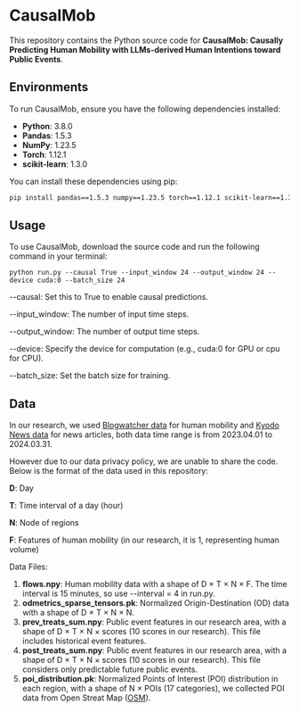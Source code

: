 # CausalMob

This repository contains the Python source code for **CausalMob: Causally Predicting Human Mobility with LLMs-derived Human Intentions toward Public Events**.

## Environments

To run CausalMob, ensure you have the following dependencies installed:

- **Python**: 3.8.0 
- **Pandas**: 1.5.3
- **NumPy**: 1.23.5
- **Torch**: 1.12.1
- **scikit-learn**: 1.3.0

You can install these dependencies using pip:

```sh
pip install pandas==1.5.3 numpy==1.23.5 torch==1.12.1 scikit-learn==1.3.0
```


## Usage

To use CausalMob, download the source code and run the following command in your terminal:

```
python run.py --causal True --input_window 24 --output_window 24 --device cuda:0 --batch_size 24
```

--causal: Set this to True to enable causal predictions.

--input_window: The number of input time steps.

--output_window: The number of output time steps.

--device: Specify the device for computation (e.g., cuda:0 for GPU or cpu for CPU).

--batch_size: Set the batch size for training.

## Data

In our research, we used [Blogwatcher data](https://www.blogwatcher.co.jp/) for human mobility and [Kyodo News data](https://english.kyodonews.net/) for news articles, both data time range is from 2023.04.01 to 2024.03.31.

However due to our data privacy policy, we are unable to share the code. Below is the format of the data used in this repository:

**D**: Day

**T**: Time interval of a day (hour)

**N**: Node of regions

**F**: Features of human mobility (in our research, it is 1, representing human volume)

Data Files:

1. **flows.npy**: Human mobility data with a shape of D × T × N × F. The time interval is 15 minutes, so use --interval = 4 in run.py.
2. **odmetrics_sparse_tensors.pk**: Normalized Origin-Destination (OD) data with a shape of D × T × N × N.
3. **prev_treats_sum.npy**: Public event features in our research area, with a shape of D × T × N × scores (10 scores in our research). This file includes historical event features.
4. **post_treats_sum.npy**: Public event features in our research area, with a shape of D × T × N × scores (10 scores in our research). This file considers only predictable future public events.
5. **poi_distribution.pk**: Normalized Points of Interest (POI) distribution in each region, with a shape of N × POIs (17 categories), we collected POI data from Open Streat Map ([OSM](https://www.openstreetmap.org/)).